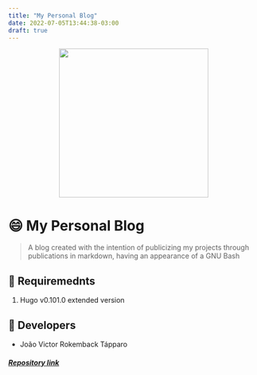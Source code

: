 ```yaml
---
title: "My Personal Blog"
date: 2022-07-05T13:44:38-03:00
draft: true
---
```


<p align="center">
  <img src="https://i.imgur.com/k8NZbib.png" height='300'/>
</p>

# 😄 My Personal Blog
> A blog created with the intention of publicizing my projects through publications in markdown, having an appearance of a GNU Bash

## 📜 Requiremednts
1. Hugo v0.101.0 extended version

## 👤 Developers
 - João Victor Rokemback Tápparo

##### [Repository link](https://github.com/JohnnyHall/my-personal-blog)
